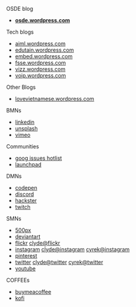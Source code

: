OSDE blog
- **[osde.wordpress.com](https://osde8info.wordpress.com)**

Tech blogs
- [aiml.wordpress.com](https://aidlml.wordpress.com)
- [edutain.wordpress.com](https://edutain8.wordpress.com)
- [embed.wordpress.com](https://embed8.wordpress.com)
- [fsse.wordpress.com](https://fsse8info.wordpress.com)
- [vizz.wordpress.com](https://vizz8info.wordpress.com)
- [voip.wordpress.com](https://voippix.wordpress.com)

Other Blogs
- [lovevietnamese.wordpress.com](https://lovevietnamese.wordpress.com/)

BMNs
- [linkedin](https://www.linkedin.com/)
- [unsplash](https://unsplash.com/@osde8info)
- [vimeo](https://vimeo.com/osde8info)

Communities
- [goog issues hotlist](https://issuetracker.google.com/hotlists/1743334)
- [launchpad](https://launchpad.net/~osde8info)
 
DMNs
- [codepen](https://codepen.io/osde8info/)
- [discord](https://discord.com/channels/@me)
- [hackster](https://www.hackster.io/osde8info)
- [twitch](https://www.twitch.tv/)

SMNs
- [500px](https://500px.com/p/osde8info?view=photos)
- [deviantart](https://www.deviantart.com/osde8info)
- [flickr](https://www.flickr.com/photos/osde-info/) [clyde@flickr](https://www.flickr.com/photos/fsse-info/)
- [instagram](https://www.instagram.com/osde8info/) [clyde@instagram](https://www.instagram.com/fsse8info/) [cyrek@instagram](https://www.instagram.com/vizz8info/)
- [pinterest](https://www.pinterest.co.uk/osde8info/_saved/)
- [twitter](https://twitter.com/osde8info) [clyde@twitter](https://twitter.com/fsse8info) [cyrek@twitter](https://twitter.com/vizz8info)
- [youtube](https://www.youtube.com/channel/UC9qzSmzQ720lUlSWM8Q37Mw)

COFFEEs
- [buymeacoffee](https://www.buymeacoffee.com/VbmwyiF)
- [kofi](https://ko-fi.com/osde8info)
